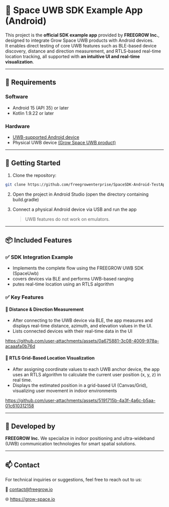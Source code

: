 # 📡 Space UWB SDK Example App (Android)

This project is the **official SDK example app** provided by **FREEGROW Inc.**, designed to integrate Grow Space UWB products with Android devices.  
It enables direct testing of core UWB features such as BLE-based device discovery, distance and direction measurement, and RTLS-based real-time location tracking, all supported with **an intuitive UI and real-time visualization**.

---

## 🔧 Requirements

### Software
- Android 15 (API 35) or later
- Kotlin 1.9.22 or later

### Hardware
- [UWB-supported Android device](https://blog.naver.com/growdevelopers/223812647964)
- Physical UWB device [(Grow Space UWB product)](https://grow-space.io/product/n1-mk-01/)

---

## 🚀 Getting Started

1. Clone the repository:
```bash
git clone https://github.com/freegrowenterprise/SpaceSDK-Android-TestApp.git
```

2.	Open the project in Android Studio (open the directory containing build.gradle)


3. Connect a physical Android device via USB and run the app  
   > UWB features do not work on emulators.

---

## 📦 Included Features

### ✅ SDK Integration Example
- Implements the complete flow using the FREEGROW UWB SDK (SpaceUwb)
- covers devices via BLE and performs UWB-based ranging
- putes real-time location using an RTLS algorithm

### ✅ Key Features

#### 📏 Distance & Direction Measurement
- After connecting to the UWB device via BLE, the app measures and displays real-time distance, azimuth, and elevation values in the UI.
- Lists connected devices with their real-time data in the UI

https://github.com/user-attachments/assets/0a675881-3c08-4009-978a-acaaafa0b76d



#### 🧭 RTLS Grid-Based Location Visualization
- After assigning coordinate values to each UWB anchor device, the app uses an RTLS algorithm to calculate the current user position (x, y, z) in real time.
- Displays the estimated position in a grid-based UI (Canvas/Grid), visualizing user movement in indoor environments

https://github.com/user-attachments/assets/5191715b-4a3f-4a6c-b5aa-01c610312158

---

## 🏢 Developed by

**FREEGROW Inc.**
We specialize in indoor positioning and ultra-wideband (UWB) communication technologies for smart spatial solutions.

---

## 📫 Contact

For technical inquiries or suggestions, feel free to reach out to us:

📮 contact@freegrow.io

🌐 https://grow-space.io
